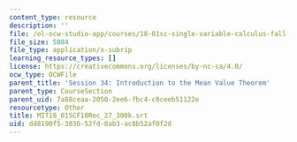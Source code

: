 ```yaml
---
content_type: resource
description: ''
file: /ol-ocw-studio-app/courses/18-01sc-single-variable-calculus-fall-2010/dd8190f5303652fd8ab3ac8b52af0f2d_MIT18_01SCF10Rec_27_300k.vtt
file_size: 5084
file_type: application/x-subrip
learning_resource_types: []
license: https://creativecommons.org/licenses/by-nc-sa/4.0/
ocw_type: OCWFile
parent_title: 'Session 34: Introduction to the Mean Value Theorem'
parent_type: CourseSection
parent_uid: 7a88ceaa-2050-2ee6-fbc4-c0ceeb51122e
resourcetype: Other
title: MIT18_01SCF10Rec_27_300k.srt
uid: dd8190f5-3036-52fd-8ab3-ac8b52af0f2d
---
```

